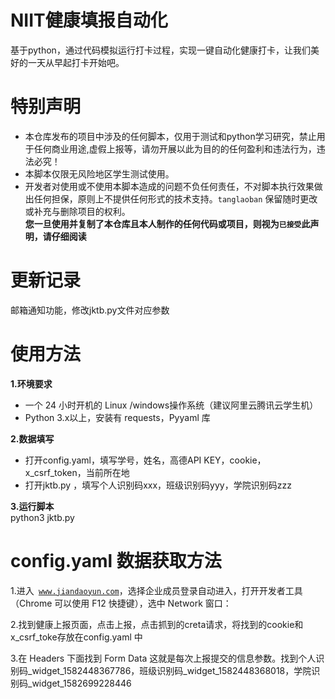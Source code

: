 # **NIIT健康填报自动化**  
基于python，通过代码模拟运行打卡过程，实现一键自动化健康打卡，让我们美好的一天从早起打卡开始吧。

# **特别声明**  
- 本仓库发布的项目中涉及的任何脚本，仅用于测试和python学习研究，禁止用于任何商业用途,虚假上报等，请勿开展以此为目的的任何盈利和违法行为，违法必究！  
- 本脚本仅限无风险地区学生测试使用。
- 开发者对使用或不使用本脚本造成的问题不负任何责任，不对脚本执行效果做出任何担保，原则上不提供任何形式的技术支持。<code>tanglaoban</code> 保留随时更改或补充与删除项目的权利。  
**您一旦使用并复制了本仓库且本人制作的任何代码或项目，则视为<code>已接受</code>此声明，请仔细阅读**  

# **更新记录**  
邮箱通知功能，修改jktb.py文件对应参数
# **使用方法**  
**1.环境要求**
- 一个 24 小时开机的 Linux /windows操作系统（建议阿里云腾讯云学生机）
- Python 3.x以上，安装有 requests，Pyyaml 库  
 
**2.数据填写**  
- 打开config.yaml，填写学号，姓名，高德API KEY，cookie，x_csrf_token，当前所在地      
- 打开jktb.py ，填写个人识别码xxx，班级识别码yyy，学院识别码zzz  

**3.运行脚本**  
python3 jktb.py  

# **config.yaml 数据获取方法**  
1.进入<code> www.jiandaoyun.com</code>，选择企业成员登录自动进入，打开开发者工具（Chrome 可以使用 F12 快捷键），选中 Network 窗口：  

2.找到健康上报页面，点击上报，点击抓到的creta请求，将找到的cookie和x_csrf_toke存放在config.yaml 中  

3.在 Headers 下面找到 Form Data 这就是每次上报提交的信息参数。找到个人识别码_widget_1582448367786，班级识别码_widget_1582448368018，学院识别码_widget_1582699228446  
